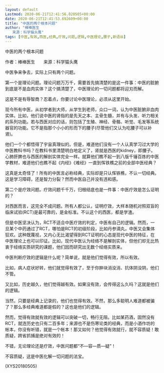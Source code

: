 ```yaml
---
layout: default
Lastmod: 2020-06-21T12:41:56.020505+00:00
date: 2020-06-21T12:41:53.692609+00:00
title: "中医的两个根本问题"
author: "棒棒医生
　　来源：科学猫头鹰"
tags: [中医,有效,西医,经典,疗效,问题,逻辑,中医理论,腰子,新语丝]
---
```


中医的两个根本问题

作者：棒棒医生　　来源：科学猫头鹰

中医争来争去，实际上只有两个问题。

第一个是理论问题。理论问题万万千，需要首先搞清楚的是这一件事：中医的脏腑到底是不是血肉实体？这个搞清楚了，中医理论的一切问题都将迎刃而解。

这是不是有辱智商？忍着点，你要讨论中医理论，必须从这里开始。

现今所有中医，从初学者到大师，从学生到老师，众口一词，认为中医脏腑非血肉实体。比如，他们说中医的肾指的是先天之本、主骨生髓，并有与头发、听力相关的系列功能。若与西医对应的话，则包括了生殖、神经、骨骼、听觉、毛发等系统器官的功能。它不是指那个小小的形而下的腰子(尽管他们又认为吃腰子可以补肾)。

他们一个个都悟得了宇宙真理似的。但是，难道他们没有一个人认真学习过大学的中医教科书吗？在教科书里清楚明白地定义了，肾就是西医的kidney，即腰子。心肺肝脾也与西医的解剖实体完全一样。就算他们瞧不起一到八版千锤百炼的中医学教材，难道他们也瞧不起《内经》《难经》一直到恽铁樵之前的全部中医经典？

这真是太奇怪了！所有的中医言必称经典，实际却是只认恽铁樵，不认一切经典。这是学习障碍，还是智力分裂？然而中医自己并没有违和感。

第二个是疗效问题。疗效问题千千万，归根结底也是一件事：中医疗效是怎么证明的？

对西医而言，这完全不成问题。所有人都公认，证明疗效，大样本随机对照双盲的临床试验(RCT)是最可靠的，是金标准。不认这个的西医，都是学渣。

但是中医坚决认为，RCT不适合中医疗效的判定，中医有自己的逻辑。然而，一旦某个中药通过了RCT，哪怕是RCT的初级阶段，比如丹参滴丸，中医又会集体狂欢。这种既蔑视，又内心无比渴望得到RCT证明的心态是现代中医的特征，在中医理论上也可以印证。比如，现代中医认为经络不是解剖实体，但他们却无比热衷于经络实质研究的课题，他们因而研究出无数个经络实质来。

中医判断疗效的逻辑是什么呢？简单说，就是他们觉得有效，所以有效。

比如，病人症状好转，他们就觉得有效了，至于你肿块消没消、抗体阴没阴，他们不管。

又比如，历史越久，他们觉得越有效。如果没有效，会传得这么久吗？这就是他们的逻辑。

当然，只要是经典上记录的，他们也觉得有效。不然，那么多聪明人难道都被骗了？那么多经典难道都是假的？这也是他们的逻辑。

然而，觉得有效就有效的逻辑可以突破一切，畅行无阻。比如某药酒，固然没有RCT，就连历史也只有二百多年；来源也不是伤寒论类的经典，而是小酒作坊的帐本，你没有听错，就是一个帐本！那又如何？他觉得有效就行，就不容质疑！敢质疑，跨省抓捕是绝对有效的！

不错，无论理论还是疗效，中医问题都“不—容—质—疑”！

不容质疑，这是中医化解一切问题的法宝。

(XYS20180505)

